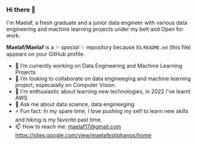 ### Hi there 👋
I'm Maelaf, a fresh graduate and a junior data engineer with various data engineering and machine learning projects under my belt and Open for work.

**Maelaf/Maelaf** is a ✨ _special_ ✨ repository because its `README.md` (this file) appears on your GitHub profile.


- 🔭 I’m currently working on Data Engineering and Machine Learning Projects
- 👯 I’m looking to collaborate on data engineeging and machine learning project, especaially on Computer Vision.
- 👀 I'm enthusiastic about learning new technologies, in 2022 I've learnt AWS
- 💬 Ask me about data science, data engineeging
- ⚡ Fun fact: In my spare time, I love pushing my self to learn new skills and hiking is my favorite past time.
- 📫 How to reach me: maelaf17@gmail.com https://sites.google.com/view/maelafestiphanos/home

